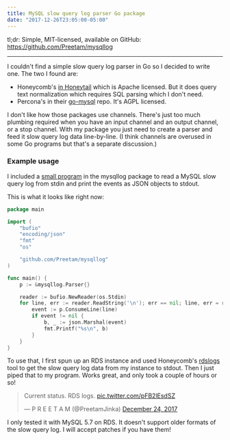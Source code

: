 ```yaml
---
title: MySQL slow query log parser Go package
date: "2017-12-26T23:05:00-05:00"
---
```


tl;dr: Simple, MIT-licensed, available on GitHub: https://github.com/Preetam/mysqllog

---

I couldn't find a simple slow query log parser in Go so I decided to write one. The two I found
are:

* Honeycomb's [in Honeytail](https://github.com/honeycombio/honeytail/blob/master/parsers/mysql/mysql.go)
which is Apache licensed. But it does query text normalization which requires SQL parsing which I don't need.
* Percona's in their [go-mysql](https://github.com/percona/go-mysql/blob/master/log/slow/parser.go)
repo. It's AGPL licensed.

I don't like how those packages use channels. There's just too much plumbing required when you have
an input channel and an output channel, or a stop channel. With my package you just need to create
a parser and feed it slow query log data line-by-line. (I think channels are overused in some
Go programs but that's a separate discussion.)

### Example usage

I included a [small program](https://github.com/Preetam/mysqllog/blob/a5a229f69f224e733f20759937f5860c92af85a0/cmd/stdin-parser/main.go)
in the mysqllog package to read a MySQL slow query log from stdin and print the events as JSON objects to
stdout.

This is what it looks like right now:

```go
package main

import (
	"bufio"
	"encoding/json"
	"fmt"
	"os"

	"github.com/Preetam/mysqllog"
)

func main() {
	p := &mysqllog.Parser{}

	reader := bufio.NewReader(os.Stdin)
	for line, err := reader.ReadString('\n'); err == nil; line, err = reader.ReadString('\n') {
		event := p.ConsumeLine(line)
		if event != nil {
			b, _ := json.Marshal(event)
			fmt.Printf("%s\n", b)
		}
	}
}
```

To use that, I first spun up an RDS instance and used Honeycomb's [rdslogs](https://github.com/honeycombio/rdslogs) tool
to get the slow query log data from my instance to stdout. Then I just piped that to my program.
Works great, and only took a couple of hours or so!

<blockquote class="twitter-tweet" data-lang="en"><p lang="en" dir="ltr">Current status. RDS logs. <a href="https://t.co/pFB2lEsdSZ">pic.twitter.com/pFB2lEsdSZ</a></p>&mdash; P R E E T A M (@PreetamJinka) <a href="https://twitter.com/PreetamJinka/status/944752661101993984?ref_src=twsrc%5Etfw">December 24, 2017</a></blockquote>
<script async src="https://platform.twitter.com/widgets.js" charset="utf-8"></script>

I only tested it with MySQL 5.7 on RDS. It doesn't support older formats of the slow query log.
I will accept patches if you have them!
